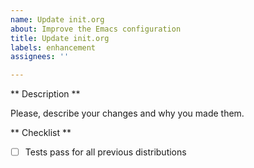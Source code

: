 ```yaml
---
name: Update init.org
about: Improve the Emacs configuration
title: Update init.org
labels: enhancement
assignees: ''

---
```


<!-- Thank you for contributing! Edit this template as needed -->

** Description **

Please, describe your changes and why you made them.

** Checklist **

* [ ] Tests pass for all previous distributions
